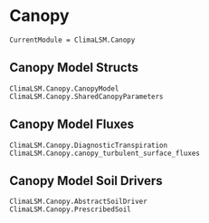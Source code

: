 # Canopy

```@meta
CurrentModule = ClimaLSM.Canopy
```
## Canopy Model Structs

```@docs
ClimaLSM.Canopy.CanopyModel
ClimaLSM.Canopy.SharedCanopyParameters
```

## Canopy Model Fluxes

```@docs
ClimaLSM.Canopy.DiagnosticTranspiration
ClimaLSM.Canopy.canopy_turbulent_surface_fluxes
```

## Canopy Model Soil Drivers

```@docs
ClimaLSM.Canopy.AbstractSoilDriver
ClimaLSM.Canopy.PrescribedSoil
```